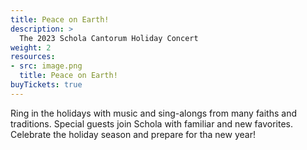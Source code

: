 ```yaml
---
title: Peace on Earth!
description: >
  The 2023 Schola Cantorum Holiday Concert
weight: 2
resources:
- src: image.png
  title: Peace on Earth!
buyTickets: true
---
```


Ring in the holidays with music and sing-alongs from many faiths and traditions. 
Special guests join Schola with familiar and new favorites.
Celebrate the holiday season and prepare for tha new year!
